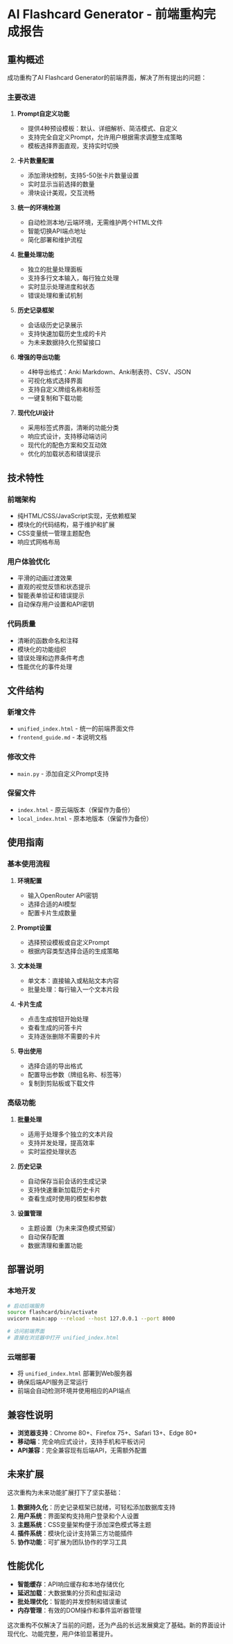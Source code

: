 # AI Flashcard Generator - 前端重构完成报告

## 重构概述

成功重构了AI Flashcard Generator的前端界面，解决了所有提出的问题：

### 主要改进

1. **Prompt自定义功能**
   - 提供4种预设模板：默认、详细解析、简洁模式、自定义
   - 支持完全自定义Prompt，允许用户根据需求调整生成策略
   - 模板选择界面直观，支持实时切换

2. **卡片数量配置**
   - 添加滑块控制，支持5-50张卡片数量设置
   - 实时显示当前选择的数量
   - 滑块设计美观，交互流畅

3. **统一的环境检测**
   - 自动检测本地/云端环境，无需维护两个HTML文件
   - 智能切换API端点地址
   - 简化部署和维护流程

4. **批量处理功能**
   - 独立的批量处理面板
   - 支持多行文本输入，每行独立处理
   - 实时显示处理进度和状态
   - 错误处理和重试机制

5. **历史记录框架**
   - 会话级历史记录展示
   - 支持快速加载历史生成的卡片
   - 为未来数据持久化预留接口

6. **增强的导出功能**
   - 4种导出格式：Anki Markdown、Anki制表符、CSV、JSON
   - 可视化格式选择界面
   - 支持自定义牌组名称和标签
   - 一键复制和下载功能

7. **现代化UI设计**
   - 采用标签式界面，清晰的功能分类
   - 响应式设计，支持移动端访问
   - 现代化的配色方案和交互动效
   - 优化的加载状态和错误提示

## 技术特性

### 前端架构
- 纯HTML/CSS/JavaScript实现，无依赖框架
- 模块化的代码结构，易于维护和扩展
- CSS变量统一管理主题配色
- 响应式网格布局

### 用户体验优化
- 平滑的动画过渡效果
- 直观的视觉反馈和状态提示
- 智能表单验证和错误提示
- 自动保存用户设置和API密钥

### 代码质量
- 清晰的函数命名和注释
- 模块化的功能组织
- 错误处理和边界条件考虑
- 性能优化的事件处理

## 文件结构

### 新增文件
- `unified_index.html` - 统一的前端界面文件
- `frontend_guide.md` - 本说明文档

### 修改文件
- `main.py` - 添加自定义Prompt支持

### 保留文件
- `index.html` - 原云端版本（保留作为备份）
- `local_index.html` - 原本地版本（保留作为备份）

## 使用指南

### 基本使用流程

1. **环境配置**
   - 输入OpenRouter API密钥
   - 选择合适的AI模型
   - 配置卡片生成数量

2. **Prompt设置**
   - 选择预设模板或自定义Prompt
   - 根据内容类型选择合适的生成策略

3. **文本处理**
   - 单文本：直接输入或粘贴文本内容
   - 批量处理：每行输入一个文本片段

4. **卡片生成**
   - 点击生成按钮开始处理
   - 查看生成的问答卡片
   - 支持逐张删除不需要的卡片

5. **导出使用**
   - 选择合适的导出格式
   - 配置导出参数（牌组名称、标签等）
   - 复制到剪贴板或下载文件

### 高级功能

1. **批量处理**
   - 适用于处理多个独立的文本片段
   - 支持并发处理，提高效率
   - 实时监控处理状态

2. **历史记录**
   - 自动保存当前会话的生成记录
   - 支持快速重新加载历史卡片
   - 查看生成时使用的模型和参数

3. **设置管理**
   - 主题设置（为未来深色模式预留）
   - 自动保存配置
   - 数据清理和重置功能

## 部署说明

### 本地开发
```bash
# 启动后端服务
source flashcard/bin/activate
uvicorn main:app --reload --host 127.0.0.1 --port 8000

# 访问前端界面
# 直接在浏览器中打开 unified_index.html
```

### 云端部署
- 将 `unified_index.html` 部署到Web服务器
- 确保后端API服务正常运行
- 前端会自动检测环境并使用相应的API端点

## 兼容性说明

- **浏览器支持**：Chrome 80+、Firefox 75+、Safari 13+、Edge 80+
- **移动端**：完全响应式设计，支持手机和平板访问
- **API兼容**：完全兼容现有后端API，无需额外配置

## 未来扩展

这次重构为未来功能扩展打下了坚实基础：

1. **数据持久化**：历史记录框架已就绪，可轻松添加数据库支持
2. **用户系统**：界面架构支持用户登录和个人设置
3. **主题系统**：CSS变量架构便于添加深色模式等主题
4. **插件系统**：模块化设计支持第三方功能插件
5. **协作功能**：可扩展为团队协作的学习工具

## 性能优化

- **智能缓存**：API响应缓存和本地存储优化
- **延迟加载**：大数据集的分页和虚拟滚动
- **批处理优化**：智能的并发控制和错误重试
- **内存管理**：有效的DOM操作和事件监听器管理

这次重构不仅解决了当前的问题，还为产品的长远发展奠定了基础。新的界面设计现代化、功能完整，用户体验显著提升。